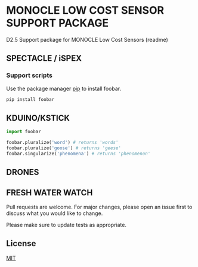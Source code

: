 # MONOCLE LOW COST SENSOR SUPPORT PACKAGE
D2.5 Support package for MONOCLE Low Cost Sensors (readme)




## SPECTACLE / iSPEX

### Support scripts 

Use the package manager [pip](https://pip.pypa.io/en/stable/) to install foobar.

```bash
pip install foobar
```

## KDUINO/KSTICK

```python
import foobar

foobar.pluralize('word') # returns 'words'
foobar.pluralize('goose') # returns 'geese'
foobar.singularize('phenomena') # returns 'phenomenon'
```

## DRONES




## FRESH WATER WATCH

Pull requests are welcome. For major changes, please open an issue first to discuss what you would like to change.

Please make sure to update tests as appropriate.

## License
[MIT](https://choosealicense.com/licenses/mit/)
